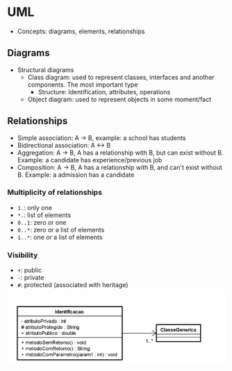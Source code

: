 # UML

- Concepts: diagrams, elements, relationships

## Diagrams

- Structural diagrams
  - Class diagram: used to represent classes, interfaces and another components. The most important type
    - Structure: Identification, attributes, operations
  - Object diagram: used to represent objects in some moment/fact

## Relationships

- Simple association: A -> B, example: a school has students
- Bidirectional association: A <-> B
- Aggregation: A -> B, A has a relationship with B, but can exist without B. Example: a candidate has experience/previous job
- Composition: A -> B, A has a relationship with B, and can't exist without B. Example: a admission has a candidate

### Multiplicity of relationships

- `1.`: only one
- `*.`: list of elements
- `0..1`: zero or one
- `0..*`: zero or a list of elements
- `1..*`: one or a list of elements

### Visibility

- `+`: public
- `-`: private
- `#`: protected (associated with heritage)

![Example](image.png)
